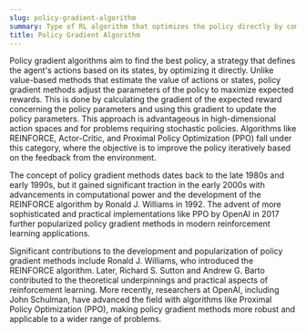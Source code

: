 ```yaml
---
slug: policy-gradient-algorithm
summary: Type of RL algorithm that optimizes the policy directly by computing gradients of expected rewards with respect to policy parameters.
title: Policy Gradient Algorithm
---
```


Policy gradient algorithms aim to find the best policy, a strategy that defines the agent's actions based on its states, by optimizing it directly. Unlike value-based methods that estimate the value of actions or states, policy gradient methods adjust the parameters of the policy to maximize expected rewards. This is done by calculating the gradient of the expected reward concerning the policy parameters and using this gradient to update the policy parameters. This approach is advantageous in high-dimensional action spaces and for problems requiring stochastic policies. Algorithms like REINFORCE, Actor-Critic, and Proximal Policy Optimization (PPO) fall under this category, where the objective is to improve the policy iteratively based on the feedback from the environment.

The concept of policy gradient methods dates back to the late 1980s and early 1990s, but it gained significant traction in the early 2000s with advancements in computational power and the development of the REINFORCE algorithm by Ronald J. Williams in 1992. The advent of more sophisticated and practical implementations like PPO by OpenAI in 2017 further popularized policy gradient methods in modern reinforcement learning applications.

Significant contributions to the development and popularization of policy gradient methods include Ronald J. Williams, who introduced the REINFORCE algorithm. Later, Richard S. Sutton and Andrew G. Barto contributed to the theoretical underpinnings and practical aspects of reinforcement learning. More recently, researchers at OpenAI, including John Schulman, have advanced the field with algorithms like Proximal Policy Optimization (PPO), making policy gradient methods more robust and applicable to a wider range of problems.